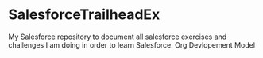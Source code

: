 # SalesforceTrailheadEx
My Salesforce repository to document all salesforce exercises and challenges I am doing in order to learn Salesforce.
Org Devlopement Model
